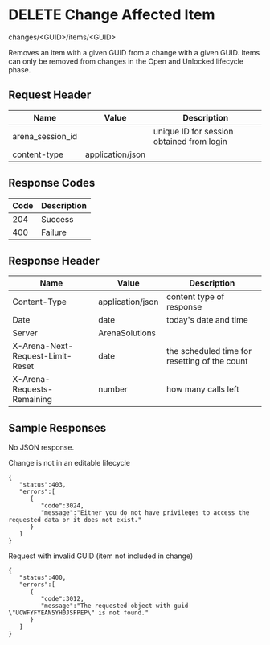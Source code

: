 # DELETE Change Affected Item


changes/&lt;GUID&gt;/items/&lt;GUID&gt;

Removes an item with a given GUID from a change with a given GUID.   Items can only be removed from changes in the Open and Unlocked lifecycle phase.

## Request Header

| Name<br> | Value<br> | Description<br> |
|  --- |  --- |  --- | 
| arena_session_id<br> |   | unique ID for session obtained from login<br> |
| content\-type<br> | application/json<br> |   |

## Response Codes

| Code<br> | Description<br> |
|  --- |  --- | 
| 204<br> | Success<br> |
| 400<br> | Failure<br> |

## Response Header

| Name<br> | Value<br> | Description<br> |
|  --- |  --- |  --- | 
| Content\-Type<br> | application/json<br> | content type of response<br> |
| Date<br> | date<br> | today's date and time<br> |
| Server<br> | ArenaSolutions<br> |   |
| X\-Arena\-Next\-Request\-Limit\-Reset<br> | date<br> | the scheduled time for resetting of the count<br> |
| X\-Arena\-Requests\-Remaining<br> | number<br> | how many calls left<br> |

## Sample Responses
No JSON response.

Change is not in an editable lifecycle

```
{
   "status":403,
   "errors":[
      {
         "code":3024,
         "message":"Either you do not have privileges to access the requested data or it does not exist."
      }
   ]
}
```
Request with invalid GUID \(item not included in change\)

```
{
   "status":400,
   "errors":[
      {
         "code":3012,
         "message":"The requested object with guid \"UCWFYFYEAN5YH0JSFPEP\" is not found."
      }
   ]
}
```
